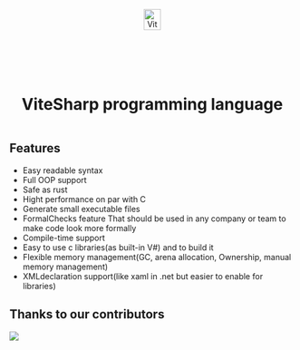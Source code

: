 <div align="center" style="display:grid;place-items:center;">
<p>
    <a target="_blank"><img width="50%" src="https://github.com/Ameeer1/ViteSharp/blob/main/Images/Logo.svg"13 alt="ViteSharp logo"></a>
</p>
<h1>ViteSharp programming language</h1>
</div>


## Features

- Easy readable syntax
- Full OOP support
- Safe as rust
- Hight performance on par with C
- Generate small executable files
- FormalChecks feature That should be used in any company or team to make code look more formally
- Compile-time support
- Easy to use c libraries(as built-in V#) and to build it
- Flexible memory management(GC, arena allocation, Ownership, manual memory management)
- XMLdeclaration support(like xaml in .net but easier to enable for libraries)



## Thanks to our contributors

<a href="https://github.com/Ameeer1/ViteSharp/graphs/contributors">
  <img src="https://contrib.rocks/image?repo=Ameeer1/ViteSharp" />
</a>